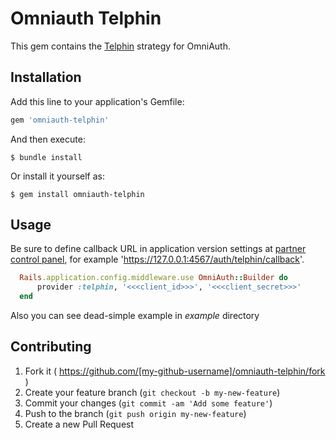 # Omniauth Telphin

This gem contains the [Telphin](https://www.telphin.ru/) strategy for OmniAuth.

## Installation

Add this line to your application's Gemfile:

```ruby
gem 'omniauth-telphin'
```

And then execute:

    $ bundle install

Or install it yourself as:

    $ gem install omniauth-telphin


## Usage

Be sure to define callback URL in application version settings at [partner control panel](https://pbx.telphin.ru), for example 'https://127.0.0.1:4567/auth/telphin/callback'.

```ruby
  Rails.application.config.middleware.use OmniAuth::Builder do
      provider :telphin, '<<<client_id>>>', '<<<client_secret>>>' 
  end
```

Also you can see dead-simple example in *example* directory


## Contributing

1. Fork it ( https://github.com/[my-github-username]/omniauth-telphin/fork )
2. Create your feature branch (`git checkout -b my-new-feature`)
3. Commit your changes (`git commit -am 'Add some feature'`)
4. Push to the branch (`git push origin my-new-feature`)
5. Create a new Pull Request
